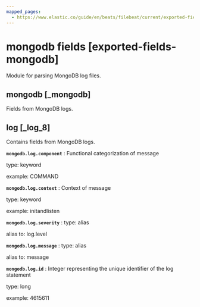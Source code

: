 ```yaml
---
mapped_pages:
  - https://www.elastic.co/guide/en/beats/filebeat/current/exported-fields-mongodb.html
---
```


# mongodb fields [exported-fields-mongodb]

Module for parsing MongoDB log files.


## mongodb [_mongodb]

Fields from MongoDB logs.


## log [_log_8]

Contains fields from MongoDB logs.

**`mongodb.log.component`**
:   Functional categorization of message

type: keyword

example: COMMAND


**`mongodb.log.context`**
:   Context of message

type: keyword

example: initandlisten


**`mongodb.log.severity`**
:   type: alias

alias to: log.level


**`mongodb.log.message`**
:   type: alias

alias to: message


**`mongodb.log.id`**
:   Integer representing the unique identifier of the log statement

type: long

example: 4615611


